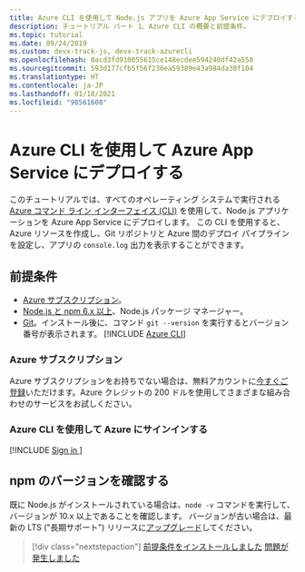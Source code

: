 ```yaml
---
title: Azure CLI を使用して Node.js アプリを Azure App Service にデプロイする
description: チュートリアル パート 1、Azure CLI の概要と前提条件。
ms.topic: tutorial
ms.date: 09/24/2019
ms.custom: devx-track-js, devx-track-azurecli
ms.openlocfilehash: 0acd3fd910055615ce148ecdee594240df42a558
ms.sourcegitcommit: 593d177cfb5f56f236ea59389e43a984da30f104
ms.translationtype: HT
ms.contentlocale: ja-JP
ms.lasthandoff: 01/18/2021
ms.locfileid: "98561608"
---
```

# <a name="deploy-to-azure-app-service-using-the-azure-cli"></a>Azure CLI を使用して Azure App Service にデプロイする

このチュートリアルでは、すべてのオペレーティング システムで実行される [Azure コマンド ライン インターフェイス (CLI)](/cli/azure/overview) を使用して、Node.js アプリケーションを Azure App Service にデプロイします。 この CLI を使用すると、Azure リソースを作成し、Git リポジトリと Azure 間のデプロイ パイプラインを設定し、アプリの `console.log` 出力を表示することができます。

## <a name="prerequisites"></a>前提条件

- [Azure サブスクリプション](#azure-subscription)。
- [Node.js と npm 6.x 以上](https://nodejs.org/en/download)、Node.js パッケージ マネージャー。
- [Git](https://git-scm.com/downloads)。インストール後に、コマンド `git --version` を実行するとバージョン番号が表示されます。
[!INCLUDE [Azure CLI](../../../includes/azure-cli-prepare-your-environment-no-header.md)]


### <a name="azure-subscription"></a>Azure サブスクリプション

Azure サブスクリプションをお持ちでない場合は、無料アカウントに[今すぐご登録](https://azure.microsoft.com/free/?utm_source=campaign&utm_campaign=vscode-tutorial-node-git&mktingSource=vscode-tutorial-node-git)いただけます。Azure クレジットの 200 ドルを使用してさまざまな組み合わせのサービスをお試しください。

### <a name="sign-in-to-azure-with-azure-cli"></a>Azure CLI を使用して Azure にサインインする

[!INCLUDE [Sign in ](../../../azure-cli/includes/interactive-login.md)]

## <a name="check-npm-version"></a>npm のバージョンを確認する

既に Node.js がインストールされている場合は、`node -v` コマンドを実行して、バージョンが 10.x 以上であることを確認します。 バージョンが古い場合は、最新の LTS ("長期サポート") リリースに[アップグレード](https://nodejs.org/en/download/)してください。

> [!div class="nextstepaction"]
> [前提条件をインストールしました](tutorial-vscode-azure-cli-node-02.md) [問題が発生しました](https://www.research.net/r/PWZWZ52?tutorial=node-deployment&step=getting-started)
